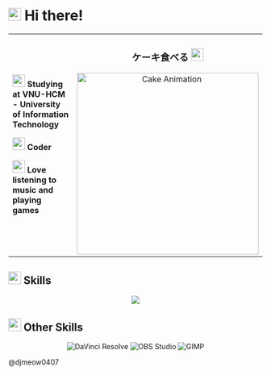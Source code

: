 
# <img src="https://fonts.gstatic.com/s/e/notoemoji/latest/1f44b/512.gif" width ="25"><b> Hi there!</b>

<table border="0" cellspacing="0" cellpadding="0" style="border: 0px;">
<tr>
<td width="70%" style="border: none;">

<img src="https://fonts.gstatic.com/s/e/notoemoji/latest/1f393/512.gif" width ="25"><b> Studying at VNU-HCM - University of Information Technology</b>
  
<img src="https://fonts.gstatic.com/s/e/notoemoji/latest/1f680/512.gif" width ="25"><b> Coder</b>

<img src="https://fonts.gstatic.com/s/e/notoemoji/latest/1f3b6/512.gif" width ="25"><b> Love listening to music and playing games</b>



</td>
<td width="30%" style="border: none;">
<div align="center">
  <h3>ケーキ食べる  <img src="https://fonts.gstatic.com/s/e/notoemoji/latest/1f382/512.gif" width ="25"></h3>
  <img src="output.gif" alt="Cake Animation" width="360"/>
</div>
</td>
</tr>
</table>


## <img src="https://media2.giphy.com/media/QssGEmpkyEOhBCb7e1/giphy.gif?cid=ecf05e47a0n3gi1bfqntqmob8g9aid1oyj2wr3ds3mg700bl&rid=giphy.gif" width ="25"><b> Skills</b>
<p align="center">
  <a href="https://skillicons.dev">
    <img src="https://skillicons.dev/icons?i=cpp,python,pycharm,git,docker,postgres,linux,neovim" />
  </a>
</p>

## <img src="https://fonts.gstatic.com/s/e/notoemoji/latest/1f3af/512.gif" width ="25"><b> Other Skills</b>
<p align="center">
  <img alt="DaVinci Resolve" src="https://img.shields.io/badge/DaVinci%20Resolve-233A51?style=for-the-badge&logo=DaVinci-Resolve&logoColor=white"/>
  <img alt="OBS Studio" src="https://img.shields.io/badge/OBS%20Studio-302E31?style=for-the-badge&logo=OBS-Studio&logoColor=white"/>
  <img alt="GIMP" src="https://img.shields.io/badge/GIMP-5C5543?style=for-the-badge&logo=GIMP&logoColor=white"/>
</p>


@djmeow0407
